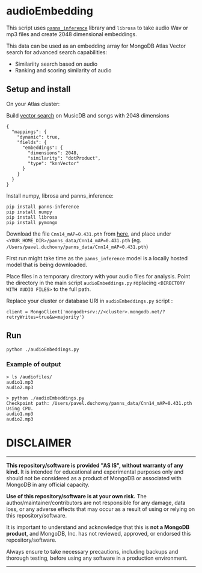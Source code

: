 # audioEmbedding

This script uses [`panns_inference`](https://github.com/qiuqiangkong/panns_inference) library and `librosa` to take audio Wav or mp3 files and create 2048 dimensional embeddings.

This data can be used as an embedding array for MongoDB Atlas Vector search for advanced search capabilities:

- Similariity search based on audio
- Ranking and scoring similarity of audio

  

## Setup and install
On your Atlas cluster:

Build [vector search](https://www.mongodb.com/products/platform/atlas-vector-search) on MusicDB and songs with 2048 dimensions
```
{
  "mappings": {
    "dynamic": true,
    "fields": {
      "embeddings": {
        "dimensions": 2048,
        "similarity": "dotProduct",
        "type": "knnVector"
      }
    }
  }
}
```


Install numpy, librosa and panns_inference:

```
pip install panns-inference
pip install numpy
pip install librosa
pip install pymongo
```

Download the  file `Cnn14_mAP=0.431.pth` from [here](https://huggingface.co/thelou1s/panns-inference/blob/main/Cnn14_mAP%3D0.431.pth), and place under `<YOUR_HOME_DIR>/panns_data/Cnn14_mAP=0.431.pth` (eg. `/Users/pavel.duchovny/panns_data/Cnn14_mAP=0.431.pth`)

First run might take time as the `panns_inference` model is a locally hosted model that is being downloaded.

Place files in a temporary directory with your audio files for analysis. Point the directory in the main script `audioEmbeddings.py` replacing `<DIRECTORY WITH AUDIO FILES>` to the full path.

Replace your cluster or database URI in `audioEmbeddings.py` script :
```
client = MongoClient('mongodb+srv://<cluster>.mongodb.net/?retryWrites=true&w=majority')
```

## Run 

```
python ./audioEmbeddings.py
```

### Example of output
```
> ls /audiofiles/
audio1.mp3
audio2.mp3

> python ./audioEmbeddings.py
Checkpoint path: /Users/pavel.duchovny/panns_data/Cnn14_mAP=0.431.pth
Using CPU.
audio1.mp3
audio2.mp3
```


# DISCLAIMER

---

**This repository/software is provided "AS IS", without warranty of any kind.** It is intended for educational and experimental purposes only and should not be considered as a product of MongoDB or associated with MongoDB in any official capacity.

**Use of this repository/software is at your own risk.** The author/maintainer/contributors are not responsible for any damage, data loss, or any adverse effects that may occur as a result of using or relying on this repository/software.

It is important to understand and acknowledge that this is **not a MongoDB product**, and MongoDB, Inc. has not reviewed, approved, or endorsed this repository/software.

Always ensure to take necessary precautions, including backups and thorough testing, before using any software in a production environment.

---

